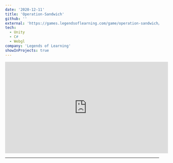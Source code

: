 ```yaml
---
date: '2020-12-11'
title: 'Operation-Sandwich'
github: ''
external: 'https://games.legendsoflearning.com/game/operation-sandwich/2494?partner=legends-public&media=video'
tech:
  - Unity
  - C#
  - Webgl
company: 'Legends of Learning'
showInProjects: true
---
```

<iframe width="533" height="300" src="https://www.youtube.com/embed/-AQazcsPWAM"frameborder="0" allow=" clipboard-write; encrypted-media; gyroscope; picture-in-picture" allowfullscreen></iframe>


--- 